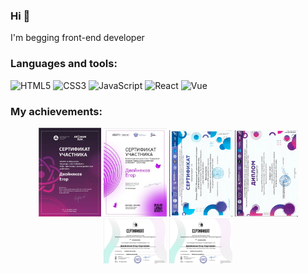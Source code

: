 ### Hi 👋
I'm begging front-end developer

### Languages and tools:
<img src="https://upload.wikimedia.org/wikipedia/commons/thumb/6/61/HTML5_logo_and_wordmark.svg/600px-HTML5_logo_and_wordmark.svg.png" height="30" alt="HTML5"> <img src="https://upload.wikimedia.org/wikipedia/commons/d/d5/CSS3_logo_and_wordmark.svg" height="30" alt="CSS3"> <img src="https://upload.wikimedia.org/wikipedia/commons/6/6a/JavaScript-logo.png" height="30" alt="JavaScript"> <img src="https://upload.wikimedia.org/wikipedia/commons/a/a7/React-icon.svg" height="30" alt="React"> <img src="https://vuejs.org/images/logo.png" height="30" alt="Vue">
 


### My achievements:
<div align='center'>
<img src="photos/atomic.png" width="20%"  alt="CSS3">
<img src="photos/digit.png" width="20%"  alt="CSS3">
<img src="photos/mininser.png" width="20%"  alt="CSS3">
<img src="photos/minindipl.png" width="20%"  alt="CSS3">
<img src="photos/graf.png" width="20%"  alt="CSS3">
<img src="photos/mobile.png" width="20%"  alt="CSS3">
</div>

